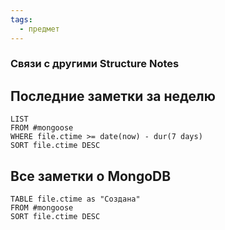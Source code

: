 ```yaml
---
tags:
  - предмет
---
```

### Связи с другими Structure Notes

## Последние заметки за неделю

```dataview
LIST
FROM #mongoose   
WHERE file.ctime >= date(now) - dur(7 days)
SORT file.ctime DESC
```

## Все заметки о MongoDB

```dataview
TABLE file.ctime as "Создана"
FROM #mongoose
SORT file.ctime DESC
```
